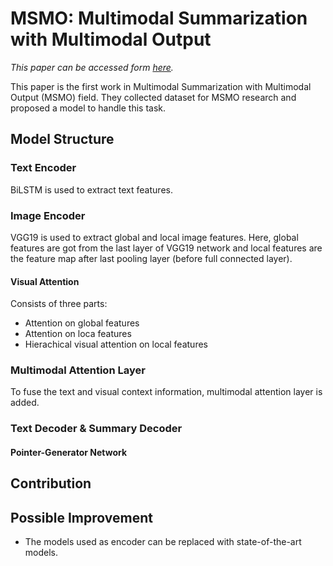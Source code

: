 # MSMO: Multimodal Summarization with Multimodal Output
*This paper can be accessed form [here](https://aclanthology.org/D18-1448/?source=post_page---------------------------).*

This paper is the first work in Multimodal Summarization with Multimodal Output (MSMO) field. They collected dataset for MSMO research and proposed a model to handle this task.

## Model Structure

### Text Encoder
BiLSTM is used to extract text features.
### Image Encoder
VGG19 is used to extract global and local image features. Here, global features are got from the last layer of VGG19 network and local features are the feature map after last pooling layer (before full connected layer).
#### Visual Attention
Consists of three parts:
- Attention on global features
- Attention on loca features
- Hierachical visual attention on local features
### Multimodal Attention Layer
To fuse the text and visual context information, multimodal attention layer is added.
### Text Decoder & Summary Decoder
#### Pointer-Generator Network

## Contribution
## Possible Improvement
- The models used as encoder can be replaced with state-of-the-art models.